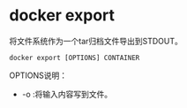 # docker export

将文件系统作为一个tar归档文件导出到STDOUT。

```shell
docker export [OPTIONS] CONTAINER
```

OPTIONS说明：

* -o :将输入内容写到文件。
